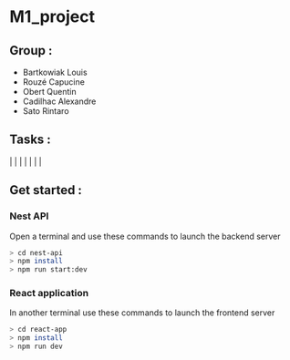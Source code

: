 # M1_project

## Group :
 - Bartkowiak Louis
 - Rouzé Capucine
 - Obert Quentin
 - Cadilhac Alexandre
 - Sato Rintaro

## Tasks :

|
|
|
|
|
|
|

## Get started :

### Nest API
Open a terminal and use these commands to launch the backend server
```bash
> cd nest-api
> npm install
> npm run start:dev
```

### React application
In another terminal use these commands to launch the frontend server
```bash
> cd react-app
> npm install
> npm run dev
```
